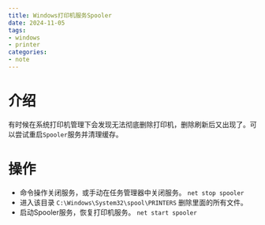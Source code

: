 ```yaml
---
title: Windows打印机服务Spooler
date: 2024-11-05
tags:
- windows
- printer
categories:
- note
---
```


# 介绍

有时候在系统打印机管理下会发现无法彻底删除打印机，删除刷新后又出现了。可以尝试重启`Spooler`服务并清理缓存。

<!-- more -->
# 操作

- 命令操作关闭服务，或手动在任务管理器中关闭服务。 `net stop spooler`
- 进入该目录 `C:\Windows\System32\spool\PRINTERS` 删除里面的所有文件。
- 启动Spooler服务，恢复打印机服务。 `net start spooler`
